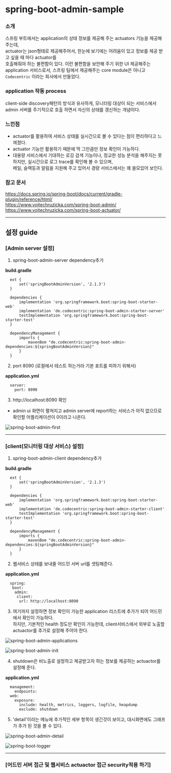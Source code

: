 # spring-boot-admin-sample

###  소개  
스프링 부트에서는 application의 상태 정보를 제공해 주는 actuators 기능을 제공해 주는데,  
actuator는 json형태로 제공해주어서, 한눈에 보기에는 어려움이 있고 정보를 제공 받고 싶을 때 마다 actuator를  
호출해줘야 하는 불편함이 있다. 
이런 불편함을 보안해 주기 위한 UI 제공해주는 application 서비스로서, 
스프링 팀에서 제공해주는 core module은 아니고 `Codecentric` 이라는 회사에서 만들었다.

###  application 작동 process  
client-side discovery패턴의 방식과 유사하게, 모니터링 대상이 되는 서비스에서 admin 서버를 주기적으로
호출 하면서 자신의 상태를 갱신하는 개념이다.

### 느낀점  
* actuator를 활용하여 서비스 상태를 실시간으로 볼 수 있다는 점이 편리하다고 느껴졌다.  
* actuator 기능만 활용하기 때문에 딱 그만큼만 정보 확인이 가능하다.  
* 대용량 서비스에서 기대하는 로깅 검색 기능이나, 정교한 성능 분석을 해주지는 못하지만, 실시간으로 로그 trace를 확인해 볼 수 있으며,  
 메일, 슬랙등과 알림을 지원해 주고 있어서 경량 서비스에서는 꽤 쓸모있어 보인다.

### 참고 문서  
https://docs.spring.io/spring-boot/docs/current/gradle-plugin/reference/html/  
https://www.vojtechruzicka.com/spring-boot-admin/  
https://www.vojtechruzicka.com/spring-boot-actuator/  

---

## 설정 guide  

### [Admin server 설정]

1. spring-boot-admin-server dependency추가  

  **build.gradle**
  ~~~
    ext {
        set('springBootAdminVersion', '2.1.3')
    }
    
    dependencies {
        implementation 'org.springframework.boot:spring-boot-starter-web'
        implementation 'de.codecentric:spring-boot-admin-starter-server'
        testImplementation 'org.springframework.boot:spring-boot-starter-test'
    }
    
    dependencyManagement {
        imports {
            mavenBom "de.codecentric:spring-boot-admin-dependencies:${springBootAdminVersion}"
        }
    }
  ~~~

2. port 8090 (로컬에서 테스트 하는거라 기본 포트를 피하기 위해서)

  **application.yml**
  ~~~
    server:
      port: 8090
  ~~~

3. http://localhost:8090 확인
  - admin ui 화면이 펼쳐지고 admin server에 report하는 서비스가 아직 없으므로 확인할 어플리케이션이 0이라고 나온다.

![spring-boot-admin-first](https://user-images.githubusercontent.com/6405201/54019139-c8887d00-41cd-11e9-8987-e3316fbbc740.png)

---

### [client(모니터링 대상 서비스) 설정]

1. spring-boot-admin-client dependency추가  

  **build.gradle**
  ~~~
    ext {
        set('springBootAdminVersion', '2.1.3')
    }
    
    dependencies {
        implementation 'org.springframework.boot:spring-boot-starter-web'
        implementation 'de.codecentric:spring-boot-admin-starter-client'
        testImplementation 'org.springframework.boot:spring-boot-starter-test'
    }
    
    dependencyManagement {
        imports {
            mavenBom "de.codecentric:spring-boot-admin-dependencies:${springBootAdminVersion}"
        }
    }
  ~~~

2. 웹서비스 상태를 보내줄 어드민 서버 url를 셋팅해준다. 

  **application.yml**
  ~~~
    spring:
     boot:
      admin:
       client:
        url: http://localhost:8090
  ~~~

3. 여기까지 설정하면 정보 확인이 가능한 application 리스트에 추가가 되어 어드민에서 확인이 가능하다.  
   하지만, 기본적인 health 정도만 확인이 가능한데, client서비스에서 외부로 노출할 actuactor를 추가로 설정해 주어야 한다.       

![spring-boot-admin-applications](https://user-images.githubusercontent.com/6405201/54019489-ab07e300-41ce-11e9-8fa5-6fabc2b8080f.png)  

![spring-boot-admin-init](https://user-images.githubusercontent.com/6405201/54019226-04bbdd80-41ce-11e9-9a21-7dd6d732d67b.png)


4. shutdown은 비노출로 설정하고 제공받고자 하는 정보를 제공하는 actuactor를 설정해 준다.

  **application.yml**
  ~~~
    management:
      endpoints:
    web:
      exposure:
        include: health, metrics, loggers, logfile, heapdump
        exclude: shutdown
  ~~~

5. 'detail'이라는 메뉴에 추가적인 세부 항목이 생긴것이 보이고, 대시화면에도 그래프가 추가 된 것을 볼 수 있다.

![spring-boot-admin-detail](https://user-images.githubusercontent.com/6405201/54019698-28cbee80-41cf-11e9-9470-ce6e20fa1a65.png)

![spring-boot-logger](https://user-images.githubusercontent.com/6405201/54019705-2b2e4880-41cf-11e9-9560-a2ea3c5423ca.png)


---

### [어드민 서버 접근 및 웹서비스 actuactor 접근 security적용 하기]
